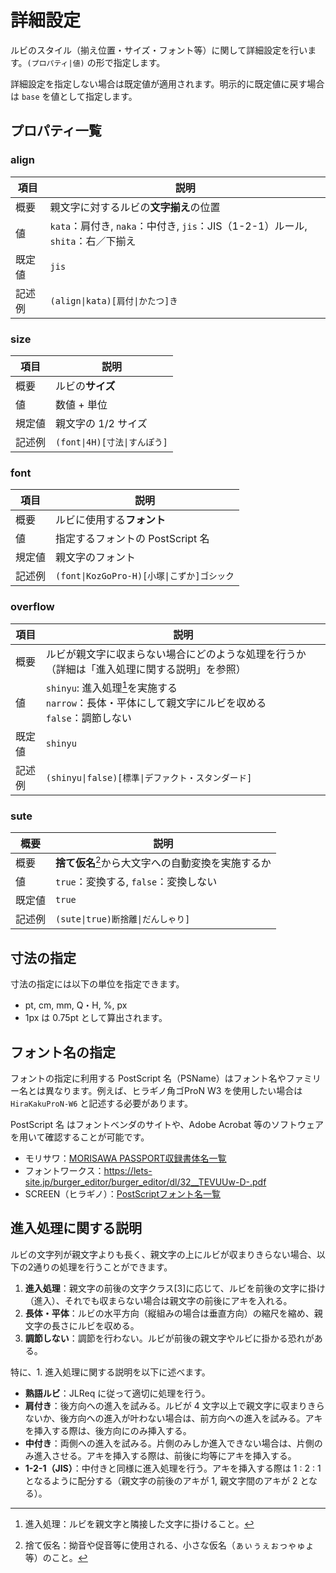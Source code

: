 # 詳細設定
ルビのスタイル（揃え位置・サイズ・フォント等）に関して詳細設定を行います。`(プロパティ|値)` の形で指定します。  

詳細設定を指定しない場合は既定値が適用されます。明示的に既定値に戻す場合は `base` を値として指定します。

## プロパティ一覧

### align

|項目|説明|
|---|---|
|概要|親文字に対するルビの**文字揃え**の位置|
|値|`kata`：肩付き, `naka`：中付き, `jis`：JIS（1-2-1）ルール, `shita`：右／下揃え|
|既定値|`jis`|
|記述例|`(align\|kata)[肩付\|かたつ]き`|

### size

|項目|説明|
|---|---|
|概要|ルビの**サイズ**|
|値|数値 + 単位|
|規定値|親文字の 1/2 サイズ|
|記述例|`(font\|4H)[寸法\|すんぽう]`|

### font

|項目|説明|
|---|---|
|概要|ルビに使用する**フォント**|
|値|指定するフォントの PostScript 名|
|規定値|親文字のフォント|
|記述例|`(font\|KozGoPro-H)[小塚\|こずか]ゴシック`|

### overflow

|項目|説明|
|---|---|
|概要|ルビが親文字に収まらない場合にどのような処理を行うか（詳細は「進入処理に関する説明」を参照）|
|値|`shinyu`: 進入処理[^shinyu]を実施する<br/>`narrow`：長体・平体にして親文字にルビを収める<br/>`false`：調節しない|
|既定値|`shinyu`|
|記述例|`(shinyu\|false)[標準\|デファクト・スタンダード]`|

### sute

|概要|説明|
|---|---|
|概要|**捨て仮名**[^sutegana]から大文字への自動変換を実施するか|
|値|`true`：変換する, `false`：変換しない|
|既定値|`true`|
|記述例|`(sute\|true)断捨離\|だんしゃり]`|

## 寸法の指定
寸法の指定には以下の単位を指定できます。
- pt, cm, mm, Q・H, %, px
- 1px は 0.75pt として算出されます。

## フォント名の指定
フォントの指定に利用する PostScript 名（PSName）はフォント名やファミリー名とは異なります。例えば、ヒラギノ角ゴProN W3 を使用したい場合は `HiraKakuProN-W6` と記述する必要があります。

PostScript 名 はフォントベンダのサイトや、Adobe Acrobat 等のソフトウェアを用いて確認することが可能です。

- モリサワ：[MORISAWA PASSPORT収録書体名一覧](https://www.morisawa.co.jp/support/download/3697)
- フォントワークス：https://lets-site.jp/burger_editor/burger_editor/dl/32__TEVUUw-D-.pdf
- SCREEN（ヒラギノ）：[PostScriptフォント名一覧](https://www.screen.co.jp/ga_product/sento/support/QA/ss_psname.html)

## 進入処理に関する説明
ルビの文字列が親文字よりも長く、親文字の上にルビが収まりきらない場合、以下の2通りの処理を行うことができます。

1. **進入処理**：親文字の前後の文字クラス[3]に応じて、ルビを前後の文字に掛け（進入）、それでも収まらない場合は親文字の前後にアキを入れる。
2. **長体・平体**：ルビの水平方向（縦組みの場合は垂直方向）の縮尺を縮め、親文字の長さにルビを収める。
3. **調節しない**：調節を行わない。ルビが前後の親文字やルビに掛かる恐れがある。

特に、1. 進入処理に関する説明を以下に述べます。

- **熟語ルビ**：JLReq に従って適切に処理を行う。
- **肩付き**：後方向への進入を試みる。ルビが 4 文字以上で親文字に収まりきらないか、後方向への進入が叶わない場合は、前方向への進入を試みる。アキを挿入する際は、後方向にのみ挿入する。
- **中付き**：両側への進入を試みる。片側のみしか進入できない場合は、片側のみ進入させる。アキを挿入する際は、前後に均等にアキを挿入する。
- **1-2-1（JIS）**：中付きと同様に進入処理を行う。アキを挿入する際は 1 : 2 : 1 となるように配分する（親文字の前後のアキが 1, 親文字間のアキが 2 となる）。

[^shinyu]: 進入処理：ルビを親文字と隣接した文字に掛けること。
[^sutegana]: 捨て仮名：拗音や促音等に使用される、小さな仮名（ぁぃぅぇぉっゃゅょ等）のこと。
